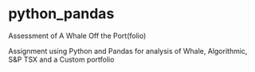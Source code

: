 # python_pandas
Assessment of A Whale Off the Port(folio)

Assignment using Python and Pandas for analysis of Whale, Algorithmic, S&P TSX and a Custom portfolio
